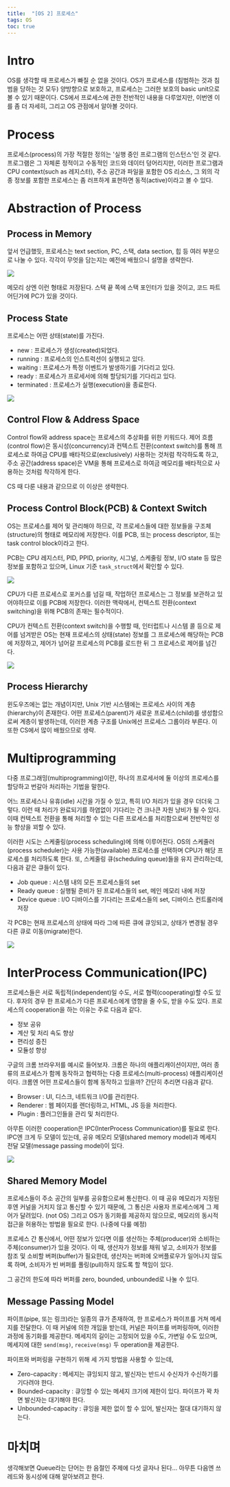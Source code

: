 ```yaml
---
title:  "[OS 2] 프로세스"
tags: OS
toc: true
---
```


# Intro
OS를 생각할 때 프로세스가 빠질 순 없을 것이다. OS가 프로세스를 (침범하는 것과 침범을 당하는 것 모두) 양방향으로 보호하고, 프로세스는 그러한 보호의 basic unit으로 볼 수 있기 때문이다. CS에서 프로세스에 관한 전반적인 내용을 다루었지만, 이번엔 이를 좀 더 자세히, 그리고 OS 관점에서 알아볼 것이다.


# Process
프로세스(process)의 가장 적절한 정의는 '실행 중인 프로그램의 인스턴스'인 것 같다. 프로그램은 그 자체론 정적이고 수동적인 코드와 데이터 덩어리지만, 이러한 프로그램과 CPU context(such as 레지스터), 주소 공간과 파일을 포함한 OS 리소스, 그 외의 각종 정보를 포함한 프로세스는 좀 러프하게 표현하면 동적(active)이라고 볼 수 있다.


# Abstraction of Process
## Process in Memory
앞서 언급했듯, 프로세스는 text section, PC, 스택, data section, 힙 등 여러 부분으로 나눌 수 있다. 각각이 무엇을 담는지는 예전에 배웠으니 설명을 생략한다.

![](/imgs/os/os1.png)

메모리 상엔 이런 형태로 저장된다. 스택 끝 쪽에 스택 포인터가 있을 것이고, 코드 파트 어딘가에 PC가 있을 것이다.

## Process State
프로세스는 어떤 상태(state)를 가진다.

- new : 프로세스가 생성(created)되었다.
- running : 프로세스의 인스트럭션이 실행되고 있다.
- waiting : 프로세스가 특정 이벤트가 발생하기를 기다리고 있다.
- ready : 프로세스가 프로세서에 의해 할당되기를 기다리고 있다.
- terminated : 프로세스가 실행(execution)을 종료한다.

![](/imgs/os/os2.png)

## Control Flow & Address Space
Control flow와 address space는 프로세스의 추상화를 위한 키워드다. 제어 흐름(control flow)은 동시성(concurrency)과 컨텍스트 전환(context switch)를 통해 프로세스로 하여금 CPU를 배타적으로(exclusively) 사용하는 것처럼 착각하도록 하고, 주소 공간(address space)은 VM을 통해 프로세스로 하여금 메모리를 배타적으로 사용하는 것처럼 착각하게 한다. 

CS 때 다룬 내용과 같으므로 이 이상은 생략한다.

## Process Control Block(PCB) & Context Switch
OS는 프로세스를 제어 및 관리해야 하므로, 각 프로세스들에 대한 정보들을 구조체(structure)의 형태로 메모리에 저장한다. 이를 PCB, 또는 process descriptor, 또는 task control block이라고 한다.

PCB는 CPU 레지스터, PID, PPID, priority, 시그널, 스케줄링 정보, I/O state 등 많은 정보를 포함하고 있으며, Linux 기준 `task_struct`에서 확인할 수 있다.

![](/imgs/os/os3.png)

CPU가 다른 프로세스로 포커스를 넘길 때, 작업하던 프로세스는 그 정보를 보관하고 있어야하므로 이를 PCB에 저장한다. 이러한 맥락에서, 컨텍스트 전환(context switching)을 위해 PCB의 존재는 필수적이다.

CPU가 컨텍스트 전환(context switch)을 수행할 때, 인터럽트나 시스템 콜 등으로 제어를 넘겨받은 OS는 현재 프로세스의 상태(state) 정보를 그 프로세스에 해당하는 PCB에 저장하고, 제어가 넘어갈 프로세스의 PCB를 로드한 뒤 그 프로세스로 제어를 넘긴다.

![](/imgs/os/os4.png)

## Process Hierarchy
윈도우즈에는 없는 개념이지만, Unix 기반 시스템에는 프로세스 사이의 계층(hierarchy)이 존재한다. 어떤 프로세스(parent)가 새로운 프로세스(child)를 생성함으로써 계층이 발생하는데, 이러한 계층 구조를 Unix에선 프로세스 그룹이라 부른다. 이 또한 CS에서 많이 배웠으므로 생략.


# Multiprogramming
다중 프로그래밍(multiprogramming)이란, 하나의 프로세서에 둘 이상의 프로세스를 할당하고 번갈아 처리하는 기법을 말한다.

어느 프로세스나 유휴(idle) 시간을 가질 수 있고, 특히 I/O 처리가 있을 경우 더더욱 그렇다. 이런 때 처리가 완료되기를 하염없이 기다리는 건 크나큰 자원 낭비가 될 수 있다. 이때 컨텍스트 전환을 통해 처리할 수 있는 다른 프로세스를 처리함으로써 전반적인 성능 향상을 꾀할 수 있다.

이러한 시도는 스케줄링(process scheduling)에 의해 이루어진다. OS의 스케줄러(process scheduler)는 사용 가능한(available) 프로세스를 선택하며 CPU가 해당 프로세스를 처리하도록 한다. 또, 스케줄링 큐(scheduling queue)들을 유지 관리하는데, 다음과 같은 큐들이 있다.

- Job queue : 시스템 내의 모든 프로세스들의 set
- Ready queue : 실행될 준비가 된 프로세스들의 set, 메인 메모리 내에 저장
- Device queue : I/O 디바이스를 기다리는 프로세스들의 set, 디바이스 컨트롤러에 저장

각 PCB는 현재 프로세스의 상태에 따라 그에 따른 큐에 큐잉되고, 상태가 변경될 경우 다른 큐로 이동(migrate)한다.

![](/imgs/os/os5.png)


# InterProcess Communication(IPC)
프로세스들은 서로 독립적(independent)일 수도, 서로 협력(cooperating)할 수도 있다. 후자의 경우 한 프로세스가 다른 프로세스에게 영향을 줄 수도, 받을 수도 있다. 프로세스의 cooperation을 하는 이유는 주로 다음과 같다.

- 정보 공유
- 계산 및 처리 속도 향상
- 편리성 증진
- 모듈성 향상

구글의 크롬 브라우저를 예시로 들어보자. 크롬은 하나의 애플리캐이션이지만, 여러 종류의 프로세스가 함께 동작하고 협력하는 다중 프로세스(multi-process) 애플리케이션이다. 크롬엔 어떤 프로세스들이 함께 동작하고 있을까? 간단히 추리면 다음과 같다.

- Browser : UI, 디스크, 네트워크 I/O를 관리한다.
- Renderer : 웹 페이지를 렌더링하고, HTML, JS 등을 처리한다.
- Plugin : 플러그인들을 관리 및 처리한다.

아무튼 이러한 cooperation은 IPC(InterProcess Communication)를 필요로 한다. IPC엔 크게 두 모델이 있는데, 공유 메모리 모델(shared memory model)과 메세지 전달 모델(message passing model)이 있다.

![](/imgs/os/os6.png)

## Shared Memory Model
프로세스들이 주소 공간의 일부를 공유함으로써 통신한다. 이 때 공유 메모리가 지정된 후엔 커널을 거치지 않고 통신할 수 있기 때문에, 그 통신은 사용자 프로세스에게 그 제어가 달려있다. (not OS) 그리고 OS가 동기화를 제공하지 않으므로, 메모리의 동시적 접근을 허용하는 방법을 필요로 한다. (나중에 다룰 예정)

프로세스 간 통신에서, 어떤 정보가 있다면 이를 생산하는 주체(producer)와 소비하는 주체(consumer)가 있을 것이다. 이 때, 생산자가 정보를 채워 넣고, 소비자가 정보를 참조 및 소비할 버퍼(buffer)가 필요한데, 생산자는 버퍼에 오버플로우가 일어나지 않도록 하며, 소비자가 빈 버퍼를 풀링(pull)하지 않도록 할 책임이 있다.

그 공간의 한도에 따라 버퍼를 zero, bounded, unbounded로 나눌 수 있다.

## Message Passing Model
파이프(pipe, 또는 링크)라는 일종의 큐가 존재하여, 한 프로세스가 파이프를 거쳐 메세지를 전달한다. 이 때 커널에 의한 개입을 받는데, 커널은 파이프를 버퍼링하며, 이러한 과정에 동기화를 제공한다. 메세지의 길이는 고정되어 있을 수도, 가변일 수도 있으며, 메세지에 대한 `send(msg)`, `receive(msg)` 두 operation을 제공한다.

파이프와 버퍼링을 구현하기 위해 세 가지 방법을 사용할 수 있는데,

- Zero-capacity : 메세지는 큐잉되지 않고, 발신자는 반드시 수신자가 수신하기를 기다려야 한다.
- Bounded-capacity : 큐잉할 수 있는 메세지 크기에 제한이 있다. 파이프가 꽉 차면 발신자는 대기해야 한다.
- Unbounded-capacity : 큐잉을 제한 없이 할 수 있어, 발신자는 절대 대기하지 않는다.


# 마치며
생각해보면 Queue라는 단어는 한 음절인 주제에 다섯 글자나 된다... 아무튼 다음엔 쓰레드와 동시성에 대해 알아보려고 한다. 


